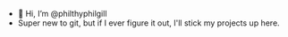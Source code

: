 - 👋 Hi, I’m @philthyphilgill
- Super new to git, but if I ever figure it out, I'll stick my projects up here.
